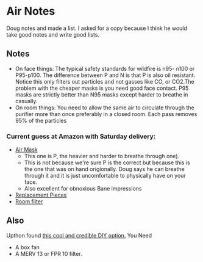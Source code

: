 # Air Notes

Doug notes and made a list. I asked for a copy because I think he would take good notes and write good lists.

## Notes
* On face things: The typical safety standards for wildfire is n95- n100 or P95-p100. The difference between P and N is that P is also oil resistant. Notice this only filters out particles and not gasses like CO, or CO2.The problem with the cheaper masks is you need good face contact. P95 masks are strictly better than N95 masks except harder to breathe in casually.
* On room things: You need to allow the same air to circulate through the purifier more than once preferably in a closed room. Each pass removes 95% of the particles
### Current guess at Amazon with Saturday delivery:
* [Air Mask](https://www.amazon.com/gp/product/B00079FOK0/)
  * This one is P, the heavier and harder to breathe through one). 
  * This is not because we're sure P is the correct but because this is the one that was on hand origionally. Doug says he can breathe through it and it is just uncomfortable to physically have on your face.
  * Also excellent for obnoxious Bane impressions
* [Replacement Pieces](https://www.amazon.com/3M-5P71PB1-6-Particulate-Filters-Pack/dp/B00NTP9MDO/)
* [Room filter](https://www.amazon.com/gp/product/B004VGIGVY?th=1)

## Also

Upthon found [this cool and credible DIY option.](https://www.amazon.com/gp/product/B004VGIGVY)
You Need
* A box fan
* A MERV 13 or FPR 10 filter.
